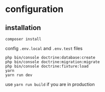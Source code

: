 # configuration

## installation

```
composer install
```

config `.env.local` and `.env.test` files

```
php bin/console doctrine:database:create
php bin/console doctrine:migration:migrate
php bin/console doctrine:fixture:load
yarn 
yarn run dev 
```

use `yarn run build` if you are in production
